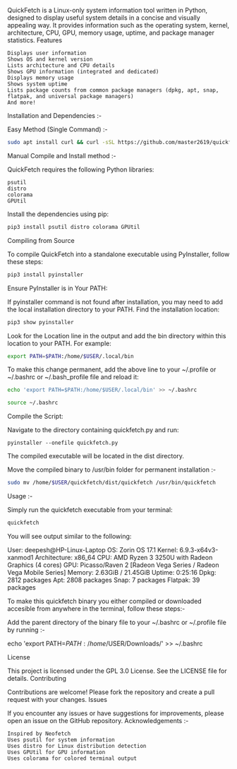 QuickFetch is a Linux-only system information tool written in Python, designed to display useful system details in a concise and visually appealing way. It provides information such as the operating system, kernel, architecture, CPU, GPU, memory usage, uptime, and package manager statistics.
Features

    Displays user information
    Shows OS and kernel version
    Lists architecture and CPU details
    Shows GPU information (integrated and dedicated)
    Displays memory usage
    Shows system uptime
    Lists package counts from common package managers (dpkg, apt, snap, flatpak, and universal package managers)
    And more!

Installation and Dependencies :-

Easy Method (Single Command) :-

```bash
sudo apt install curl && curl -sSL https://github.com/master2619/quickfetch/releases/download/release-2/installer.sh | sudo sh
```

Manual Compile and Install method :-

QuickFetch requires the following Python libraries:

    psutil
    distro
    colorama
    GPUtil

Install the dependencies using pip:

```bash
pip3 install psutil distro colorama GPUtil
```

Compiling from Source

To compile QuickFetch into a standalone executable using PyInstaller, follow these steps:


```bash
pip3 install pyinstaller
```

Ensure PyInstaller is in Your PATH:

If pyinstaller command is not found after installation, you may need to add the local installation directory to your PATH. Find the installation location:

```bash
pip3 show pyinstaller
```

Look for the Location line in the output and add the bin directory within this location to your PATH. For example:

```bash
export PATH=$PATH:/home/$USER/.local/bin
```

To make this change permanent, add the above line to your ~/.profile or ~/.bashrc or ~/.bash_profile file and reload it:

```bash
echo 'export PATH=$PATH:/home/$USER/.local/bin' >> ~/.bashrc

source ~/.bashrc
```

Compile the Script:

Navigate to the directory containing quickfetch.py and run:

    pyinstaller --onefile quickfetch.py

The compiled executable will be located in the dist directory.

Move the compiled binary to /usr/bin folder for permanent installation :-

```bash
sudo mv /home/$USER/quickfetch/dist/quickfetch /usr/bin/quickfetch
```

Usage :-

Simply run the quickfetch executable from your terminal:

```bash
quickfetch
```

You will see output similar to the following:

User: deepesh@HP-Linux-Laptop
OS: Zorin OS 17.1
Kernel: 6.9.3-x64v3-xanmod1
Architecture: x86_64
CPU: AMD Ryzen 3 3250U with Radeon Graphics (4 cores)
GPU: Picasso/Raven 2 [Radeon Vega Series / Radeon Vega Mobile Series]
Memory: 2.63GiB / 21.45GiB
Uptime: 0:25:16
Dpkg: 2812 packages
Apt: 2808 packages
Snap: 7 packages
Flatpak: 39 packages

To make this quickfetch binary you either compiled or downloaded accesible from anywhere in the terminal, follow these steps:-

Add the parent directory of the binary file to your ~/.bashrc or ~/.profile file by running :-

echo 'export PATH=$PATH:/home/$USER/Downloads/' >> ~/.bashrc

License

This project is licensed under the GPL 3.0 License. See the LICENSE file for details.
Contributing

Contributions are welcome! Please fork the repository and create a pull request with your changes.
Issues

If you encounter any issues or have suggestions for improvements, please open an issue on the GitHub repository.
Acknowledgements :-

    Inspired by Neofetch
    Uses psutil for system information
    Uses distro for Linux distribution detection
    Uses GPUtil for GPU information
    Uses colorama for colored terminal output
